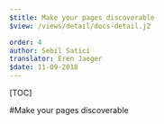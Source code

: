 ```yaml
---
$title: Make your pages discoverable
$view: /views/detail/docs-detail.j2

order: 4
author: Sebil Satici
translator: Eren Jaeger
$date: 11-09-2018
---
```


[TOC]

#Make your pages discoverable
